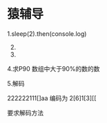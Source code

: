 # 猿辅导

1.sleep(2).then(console.log)

2.

3.

4.求P90 数组中大于90%的数的数

5.解码

222222111[]aa 编码为 2[6]1[3][[ 

要求解码方法